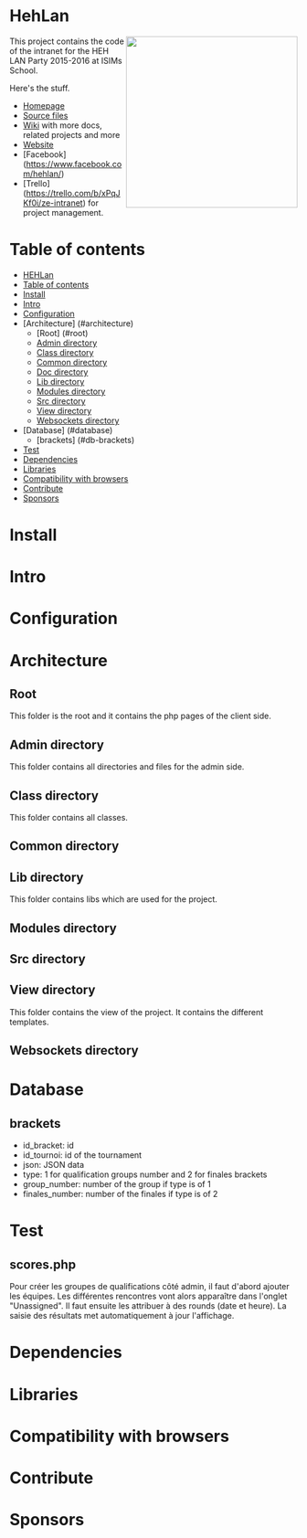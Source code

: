 HehLan
======

<img src="https://raw.github.com/HehLan/Intranet-5.0/master/logoheh.png" align="right" width="300px" />

This project contains the code of the intranet for the HEH LAN Party 2015-2016 at ISIMs School.


Here's the stuff.

- [Homepage](https://github.com/HehLan)
- [Source files](https://github.com/HehLan/Intranet-5.0)
- [Wiki]() with more docs, related projects and more
- [Website](http://www.hehlan.be/)
- [Facebook] (https://www.facebook.com/hehlan/)
- [Trello] (https://trello.com/b/xPqJKf0i/ze-intranet) for project management.


Table of contents
=================

- [HEHLan](#HehLan)
- [Table of contents](#table-of-contents)
- [Install](#install)
- [Intro](#intro)
- [Configuration](#configuration)
- [Architecture] (#architecture)
    - [Root] (#root)
    - [Admin directory](#admin-directory)
    - [Class directory](#class-directory)
    - [Common directory](#common-directory)
    - [Doc directory](#doc-directory)
    - [Lib directory](#lib-directory)
    - [Modules directory](#modules-directory)
    - [Src directory](#src-directory)
    - [View directory](#view-directory)
    - [Websockets directory](#websockets-directory)
- [Database] (#database)
    - [brackets] (#db-brackets)
- [Test](#test)
- [Dependencies](#dependencies)
- [Libraries](#libraries)
- [Compatibility with browsers](#compatibility-with-browsers)
- [Contribute](#contribute)
- [Sponsors](#sponsors)


Install
=======



Intro
=====


Configuration
=============


Architecture
============

Root
----

This folder is the root and it contains the php pages of the client side.

Admin directory
---------------

This folder contains all directories and files for the admin side.

Class directory
---------------

This folder contains all classes.

Common directory
----------------


Lib directory
-------------

This folder contains libs which are used for the project.

Modules directory
-----------------


Src directory
-------------


View directory
--------------

This folder contains the view of the project. It contains the different templates.

Websockets directory
--------------------


Database
========

brackets
--------

- id_bracket: id
- id_tournoi: id of the tournament
- json: JSON data
- type: 1 for qualification groups number and 2 for finales brackets
- group_number: number of the group if type is of 1
- finales_number: number of the finales if type is of 2



Test
====

scores.php
----------

Pour créer les groupes de qualifications côté admin, il faut d'abord ajouter les équipes.
Les différentes rencontres vont alors apparaître dans l'onglet "Unassigned".
Il faut ensuite les attribuer à des rounds (date et heure).
La saisie des résultats met automatiquement à jour l'affichage.


Dependencies
============


Libraries
=========



Compatibility with browsers
===========================



Contribute
==========


Sponsors
========




